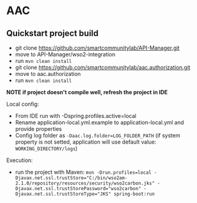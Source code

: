 # AAC

## Quickstart project build
 - git clone https://github.com/smartcommunitylab/API-Manager.git
 - move to API-Manager/wso2-integration
 - run `mvn clean install`
 - git clone https://github.com/smartcommunitylab/aac.authorization.git
 - move to aac.authorization
 - run `mvn clean install`

**NOTE if project doesn't compile well, refresh the project in IDE**
 
Local config:
 - From IDE run with -Dspring.profiles.active=local
 - Rename application-local.yml.example to application-local.yml and provide properties
 - Config log folder as `-Daac.log.folder=LOG_FOLDER_PATH` (if system property is not setted, application will use default value: `WORKING_DIRECTORY/logs`)

Execution:
- run the project with Maven: ``mvn -Drun.profiles=local -Djavax.net.ssl.trustStore="C:/bin/wso2am-2.1.0/repository/resources/security/wso2carbon.jks" -Djavax.net.ssl.trustStorePassword="wso2carbon" -Djavax.net.ssl.trustStoreType="JKS" spring-boot:run``  
 
